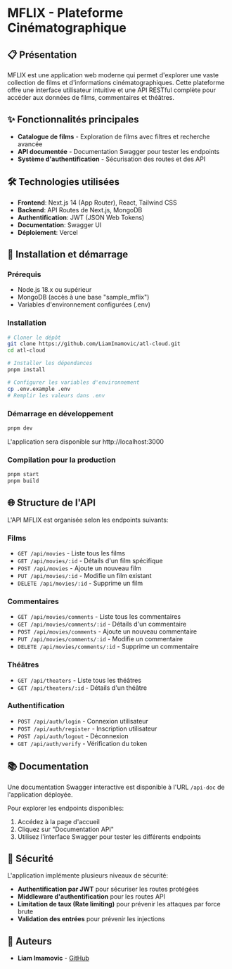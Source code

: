# MFLIX - Plateforme Cinématographique

## 📋 Présentation

MFLIX est une application web moderne qui permet d'explorer une vaste collection de films et d'informations cinématographiques. Cette plateforme offre une interface utilisateur intuitive et une API RESTful complète pour accéder aux données de films, commentaires et théâtres.

## ✨ Fonctionnalités principales

- **Catalogue de films** - Exploration de films avec filtres et recherche avancée
- **API documentée** - Documentation Swagger pour tester les endpoints
- **Système d'authentification** - Sécurisation des routes et des API

## 🛠️ Technologies utilisées

- **Frontend**: Next.js 14 (App Router), React, Tailwind CSS
- **Backend**: API Routes de Next.js, MongoDB
- **Authentification**: JWT (JSON Web Tokens)
- **Documentation**: Swagger UI
- **Déploiement**: Vercel

## 🚀 Installation et démarrage

### Prérequis

- Node.js 18.x ou supérieur
- MongoDB (accès à une base "sample_mflix")
- Variables d'environnement configurées (.env)

### Installation

```bash
# Cloner le dépôt
git clone https://github.com/LiamImamovic/atl-cloud.git
cd atl-cloud

# Installer les dépendances
pnpm install

# Configurer les variables d'environnement
cp .env.example .env
# Remplir les valeurs dans .env
```

### Démarrage en développement

```bash
pnpm dev
```

L'application sera disponible sur http://localhost:3000

### Compilation pour la production

```bash
pnpm start
pnpm build
```

## 🌐 Structure de l'API

L'API MFLIX est organisée selon les endpoints suivants:

### Films

- `GET /api/movies` - Liste tous les films
- `GET /api/movies/:id` - Détails d'un film spécifique
- `POST /api/movies` - Ajoute un nouveau film
- `PUT /api/movies/:id` - Modifie un film existant
- `DELETE /api/movies/:id` - Supprime un film

### Commentaires

- `GET /api/movies/comments` - Liste tous les commentaires
- `GET /api/movies/comments/:id` - Détails d'un commentaire
- `POST /api/movies/comments` - Ajoute un nouveau commentaire
- `PUT /api/movies/comments/:id` - Modifie un commentaire
- `DELETE /api/movies/comments/:id` - Supprime un commentaire

### Théâtres

- `GET /api/theaters` - Liste tous les théâtres
- `GET /api/theaters/:id` - Détails d'un théâtre

### Authentification

- `POST /api/auth/login` - Connexion utilisateur
- `POST /api/auth/register` - Inscription utilisateur
- `POST /api/auth/logout` - Déconnexion
- `GET /api/auth/verify` - Vérification du token

## 📚 Documentation

Une documentation Swagger interactive est disponible à l'URL `/api-doc` de l'application déployée.

Pour explorer les endpoints disponibles:

1. Accédez à la page d'accueil
2. Cliquez sur "Documentation API"
3. Utilisez l'interface Swagger pour tester les différents endpoints

## 🔐 Sécurité

L'application implémente plusieurs niveaux de sécurité:

- **Authentification par JWT** pour sécuriser les routes protégées
- **Middleware d'authentification** pour les routes API
- **Limitation de taux (Rate limiting)** pour prévenir les attaques par force brute
- **Validation des entrées** pour prévenir les injections

## 👥 Auteurs

- **Liam Imamovic** - [GitHub](https://github.com/LiamImamovic)
